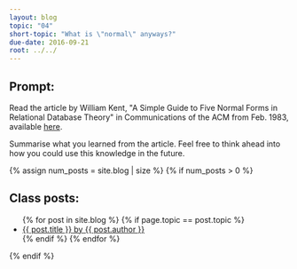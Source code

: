 ```yaml
---
layout: blog
topic: "04"
short-topic: "What is \"normal\" anyways?"
due-date: 2016-09-21
root: ../../
---
```


## Prompt:

Read the article by William Kent, "A Simple Guide to Five Normal Forms in Relational Database Theory" in Communications of the ACM from Feb. 1983, available [here](http://www.bkent.net/Doc/simple5.htm).

Summarise what you learned from the article. Feel free to think ahead into how you could use this knowledge in the future.

{% assign num_posts = site.blog | size %}
{% if num_posts > 0 %}
## Class posts:

<ul>
{% for post in site.blog %}
  {% if page.topic == post.topic %}
  <li><a href="{{ post.url }}">{{ post.title }} by {{ post.author }}</a></li>
  {% endif %}
{% endfor %}
</ul>
{% endif %}